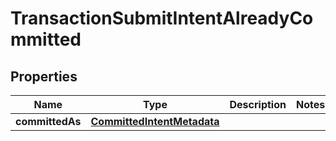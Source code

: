 

# TransactionSubmitIntentAlreadyCommitted


## Properties

| Name | Type | Description | Notes |
|------------ | ------------- | ------------- | -------------|
|**committedAs** | [**CommittedIntentMetadata**](CommittedIntentMetadata.md) |  |  |



